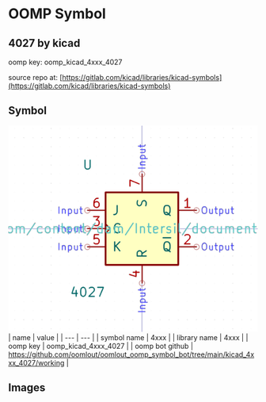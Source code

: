 # OOMP Symbol  
## 4027  by kicad  
  
oomp key: oomp_kicad_4xxx_4027  
  
source repo at: [https://gitlab.com/kicad/libraries/kicad-symbols](https://gitlab.com/kicad/libraries/kicad-symbols)  
## Symbol  
  
[![working.png](working_600.png)](working.png)  
| name | value | 
| --- | --- | 
| symbol name | 4xxx | 
| library name | 4xxx | 
| oomp key | oomp_kicad_4xxx_4027 | 
| oomp bot github | https://github.com/oomlout/oomlout_oomp_symbol_bot/tree/main/kicad_4xxx_4027/working | 
## Images  
